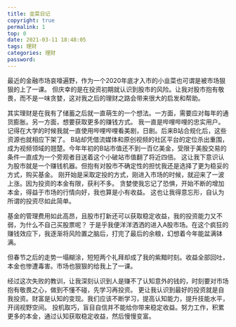 ```yaml
---
title: 韭菜日记
copyright: true
permalink: 1
top: 0
date: 2021-03-11 18:48:05
tags: 理财
categories: 理财
password:
---
```


最近的金融市场哀嚎遍野，作为一个2020年底才入市的小韭菜也可谓是被市场狠狠的上了一课。
但庆幸的是在投资初期就认识到股市的风险。让我对股市抱有敬畏，而不是一味贪婪，这对我之后的理财之路会带来很大的启发和帮助。<!--more-->

其实理财是在我有了储蓄之后就一直萌生的一个想法。一方面，需要应对每年的通货膨胀。另一方面，想要获取更多的赚钱方式。
我一直是哔哩哔哩的忠实用户。记得在大学的时候我就一直使用哔哩哔哩看美剧，日剧。后来B站合规化后，这些资源也就相应下架了。
B站却凭借流媒体和原创视频的社区平台的定位杀出重围，成为视频领域的翘楚。今年年初的B站市值还不到一百亿美金，受限于美股交易的条件一直成为一个旁观者目送着这个小破站市值翻了将近四倍。
这让我下意识认为股市就是一个赚钱机器。但抱有对股市不确定性的担忧我还是选择了更为稳妥的方式，购买基金。
刚开始是采取定投的方式，刚进入市场的时候，就迎来了一波上涨。因为投资的本金有限，获利不多。
贪婪使我忘记了恐惧，开始不断的增加本金，得益于市场的行情向好，我也算是小有收益。
这也让我得意忘形，自认为所谓的投资尽如此简单。

基金的管理费用如此高昂，且股市打新还可以获取稳定收益，我的投资能力又不弱，为什么不自己买股票呢？
于是乎我便洋洋洒洒的进入A股市场。在这个疯狂的赚钱效应下，我逐渐将风险置之脑后，打完了最后的余粮，幻想着今年能盆满钵满。

但春节之后的走势一塌糊涂，短短两个礼拜却成了我的紫黯时刻。收益全部回吐，本金也惨遭毒害。市场也狠狠的给我上了一课。

经过这次失败的教训，让我深刻认识到人是赚不了认知意外的钱的，时刻要对市场抱有敬畏之心，做到不懂不碰，先学习再投资。
更让我认识到最好的投资就是自我投资。财富是认知的变现。我们应该不断学习，提高认知能力，提升技能水平，开阔视野空间。
投机取巧，盲目自信并不能给你带来稳定收益。努力工作，积累更多的本金，通过认知获取稳定收益，然后慢慢变富。

